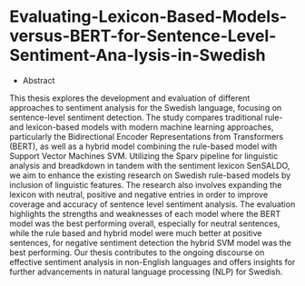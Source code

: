 # Evaluating-Lexicon-Based-Models-versus-BERT-for-Sentence-Level-Sentiment-Ana-lysis-in-Swedish

- Abstract

This thesis explores the development and evaluation of different approaches to sentiment analysis for the Swedish language, focusing on sentence-level sentiment detection. The study compares traditional rule- and lexicon-based models with modern machine learning approaches, particularly the Bidirectional Encoder Representations from Transformers (BERT), as well as a hybrid model combining the rule-based model with Support Vector Machines SVM. Utilizing the Sparv pipeline for linguistic analysis and breadkdown in tandem with the sentiment lexicon SenSALDO, we aim to enhance the existing research on Swedish rule-based models by inclusion of linguistic features. The research also involves expanding the lexicon with neutral, positive and negative entries in order to improve coverage and accuracy of sentence level sentiment analysis. The evaluation highlights the strengths and weaknesses of each model where the BERT model was the best performing overall, especially for neutral sentences, while the rule based and hybrid model were much better at positive sentences, for negative sentiment detection the hybrid SVM model was the best performing. Our thesis contributes to the ongoing discourse on effective sentiment analysis in non-English languages and offers insights for further advancements in natural language processing (NLP) for Swedish.
